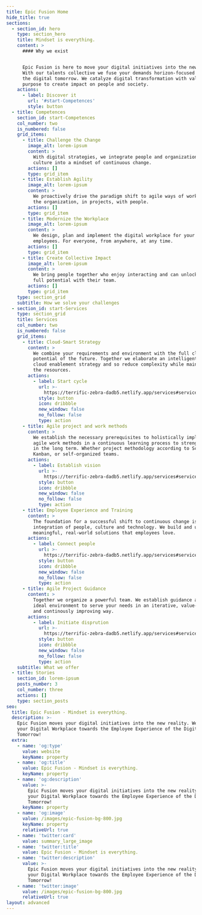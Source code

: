 ```yaml
---
title: Epic Fusion Home
hide_title: true
sections:
  - section_id: hero
    type: section_hero
    title: Mindset is everything.
    content: >
      #### Why we exist


      Epic Fusion is here to move your digital initiatives into the new reality.
      With our talents collective we fuse your demands horizon-focused towards
      the digital tomorrow. We catalyze digital transformation with values and
      purpose to create impact on people and society.
    actions:
      - label: Discover it
        url: '#start-Competences'
        style: button
  - title: Competences
    section_id: start-Competences
    col_number: two
    is_numbered: false
    grid_items:
      - title: Challenge the Change
        image_alt: lorem-ipsum
        content: >
          With digital strategies, we integrate people and organizational
          culture into a mindset of continuous change.
        actions: []
        type: grid_item
      - title: Establish Agility
        image_alt: lorem-ipsum
        content: >
          We proactively drive the paradigm shift to agile ways of working in
          the organization, in projects, with people.
        actions: []
        type: grid_item
      - title: Modernize the Workplace
        image_alt: lorem-ipsum
        content: >
          We design, plan and implement the digital workplace for your
          employees. For everyone, from anywhere, at any time.
        actions: []
        type: grid_item
      - title: Create Collective Impact
        image_alt: lorem-ipsum
        content: >
          We bring people together who enjoy interacting and can unlock their
          full potential with their team.
        actions: []
        type: grid_item
    type: section_grid
    subtitle: How we solve your challenges
  - section_id: start-Services
    type: section_grid
    title: Services
    col_number: two
    is_numbered: false
    grid_items:
      - title: Cloud-Smart Strategy
        content: >
          We combine your requirements and environment with the full cloud
          potential of the future. Together we elaborate an intelligent, staged
          cloud enablement strategy and so reduce complexity while maintaining
          the resources.
        actions:
          - label: Start cycle
            url: >-
              https://terrific-zebra-dadb5.netlify.app/services#services-cloud-enablement
            style: button
            icon: dribbble
            new_window: false
            no_follow: false
            type: action
      - title: Agile project and work methods
        content: >
          We establish the necessary prerequisites to holistically implement
          agile work methods in a continuous learning process to strengthen them
          in the long term. Whether project methodology according to Scrum or
          Kanban, or self-organized teams.
        actions:
          - label: Establish vision
            url: >-
              https://terrific-zebra-dadb5.netlify.app/services#services-employee-experience
            style: button
            icon: dribbble
            new_window: false
            no_follow: false
            type: action
      - title: Employee Experience and Training
        content: >
          The foundation for a successful shift to continuous change is the
          integration of people, culture and technology. We build and unite
          meaningful, real-world solutions that employees love.
        actions:
          - label: Connect people
            url: >-
              https://terrific-zebra-dadb5.netlify.app/services#services-application-modernization
            style: button
            icon: dribbble
            new_window: false
            no_follow: false
            type: action
      - title: Agile Project Guidance
        content: >
          Together we organize a powerful team. We establish guidance and the
          ideal environment to serve your needs in an iterative, value-oriented
          and continously improving way.
        actions:
          - label: Initiate disprution
            url: >-
              https://terrific-zebra-dadb5.netlify.app/services#services-agile-project-guidance
            style: button
            icon: dribbble
            new_window: false
            no_follow: false
            type: action
    subtitle: What we offer
  - title: Stories
    section_id: lorem-ipsum
    posts_number: 3
    col_number: three
    actions: []
    type: section_posts
seo:
  title: Epic Fusion - Mindset is everything.
  description: >-
    Epic Fusion moves your digital initiatives into the new reality. We shape
    your Digital Workplace towards the Employee Experience of the Digital
    Tomorrow!
  extra:
    - name: 'og:type'
      value: website
      keyName: property
    - name: 'og:title'
      value: Epic Fusion - Mindset is everything.
      keyName: property
    - name: 'og:description'
      value: >-
        Epic Fusion moves your digital initiatives into the new reality. Shape
        your Digital Workplace towards the Employee Experience of the Digital
        Tomorrow!
      keyName: property
    - name: 'og:image'
      value: /images/epic-fusion-bg-800.jpg
      keyName: property
      relativeUrl: true
    - name: 'twitter:card'
      value: summary_large_image
    - name: 'twitter:title'
      value: Epic Fusion - Mindset is everything.
    - name: 'twitter:description'
      value: >-
        Epic Fusion moves your digital initiatives into the new reality. Shape
        your Digital Workplace towards the Employee Experience of the Digital
        Tomorrow!
    - name: 'twitter:image'
      value: /images/epic-fusion-bg-800.jpg
      relativeUrl: true
layout: advanced
---
```

